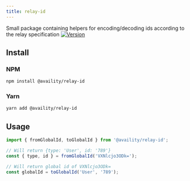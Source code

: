 ```yaml
---
title: relay-id
---
```


Small package containing helpers for encoding/decoding ids according to the relay specification
[![Version](https://img.shields.io/npm/v/@availity/relay-id.svg?style=for-the-badge)](https://www.npmjs.com/package/@availity/relay-id)

## Install

### NPM

```bash
npm install @availity/relay-id
```

### Yarn

```bash
yarn add @availity/relay-id
```

## Usage

```js
import { fromGlobalId, toGlobalId } from '@availity/relay-id';

// Will return {type: 'User', id: '789'}
const { type, id } = fromGlobalId('VXNlcjo3ODk=');

// Will return global id of VXNlcjo3ODk=
const globalId = toGlobalId('User', '789');
```

